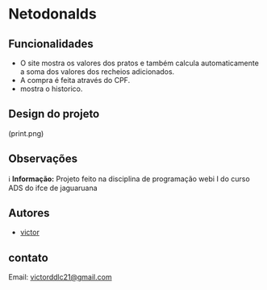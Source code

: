 # Netodonalds

## Funcionalidades

- O site mostra os valores dos pratos e também calcula automaticamente a soma dos valores dos recheios adicionados.
- A compra é feita através do CPF.
- mostra o historico.

## Design do projeto

(print.png)

## Observações
ℹ️ **Informação:** Projeto feito na disciplina de programação webi I do curso ADS do ifce de jaguaruana

## Autores
- [victor](https://github.com/Victor-oss-hash/buscador-cep-aula)

## contato
Email: victorddlc21@gmail.com
